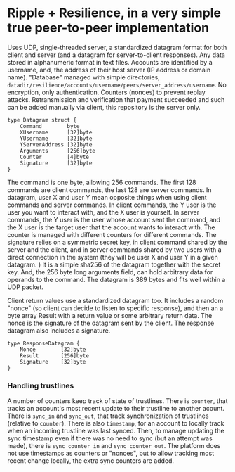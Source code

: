 # Ripple + Resilience, in a very simple true peer-to-peer implementation

Uses UDP, single-threaded server, a standardized datagram format for both client and server (and a datagram for server-to-client responses). Any data stored in alphanumeric format in text files. Accounts are identified by a username, and, the address of their host server (IP address or domain name). "Database" managed with simple directories, `datadir/resilience/accounts/username/peers/server_address/username`. No encryption, only authentication. Counters (nonces) to prevent replay attacks. Retransmission and verification that payment succeeded and such can be added manually via client, this repository is the server only.

    type Datagram struct {
        Command        byte
        XUsername      [32]byte
        YUsername      [32]byte
        YServerAddress [32]byte
        Arguments      [256]byte
        Counter        [4]byte
        Signature      [32]byte
    }

The command is one byte, allowing 256 commands. The first 128 commands are client commands, the last 128 are server commands. In datagram, user X and user Y mean opposite things when using client commands and server commands. In client commands, the Y user is the user you want to interact with, and the X user is yourself. In server commands, the Y user is the user whose account sent the command, and the X user is the target user that the account wants to interact with. The counter is managed with different counters for different commands. The signature relies on a symmetric secret key, in client command shared by the server and the client, and in server commands shared by two users with a direct connection in the system (they will be user X and user Y in a given datagram. ) It is a simple sha256 of the datagram together with the secret key. And, the 256 byte long arguments field, can hold arbitrary data for operands to the command. The datagram is 389 bytes and fits well within a UDP packet.

Client return values use a standardized datagram too. It includes a random "nonce" (so client can decide to listen to specific response), and then an a byte array Result with a return value or some arbitrary return data. The nonce is the signature of the datagram sent by the client. The response datagram also includes a signature.

    type ResponseDatagram {
        Nonce        [32]byte
        Result       [256]byte
        Signature    [32]byte
    }

### Handling trustlines

A number of counters keep track of state of trustlines. There is `counter`, that tracks an account's most recent update to their trustline to another acount. There is `sync_in` and `sync_out`, that track synchronization of trustlines (relative to `counter`). There is also `timestamp`, for an account to locally track when an incoming trustline was last synced. Then, to manage updating the sync timestamp even if there was no need to sync (but an attempt was made), there is `sync_counter_in` and `sync_counter_out`. The platform does not use timestamps as counters or "nonces", but to allow tracking most recent change locally, the extra sync counters are added.
